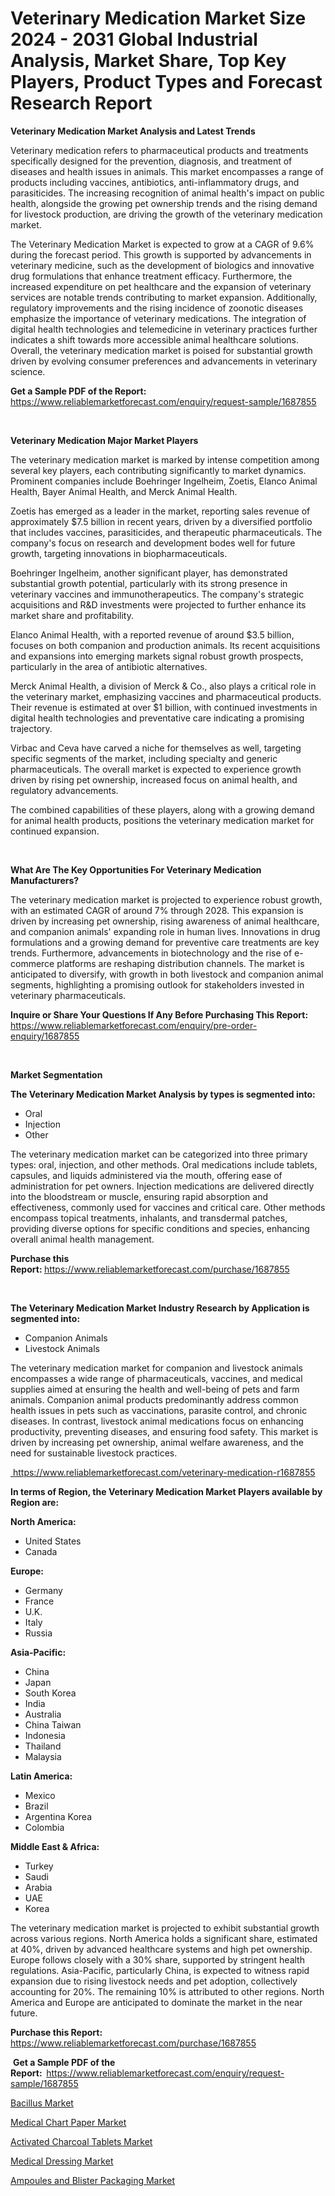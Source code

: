 <p><h1>Veterinary Medication Market Size 2024 - 2031 Global Industrial Analysis, Market Share, Top Key Players, Product Types and Forecast Research Report</h1></p><p><strong>Veterinary Medication Market Analysis and Latest Trends</strong></p>
<p><p>Veterinary medication refers to pharmaceutical products and treatments specifically designed for the prevention, diagnosis, and treatment of diseases and health issues in animals. This market encompasses a range of products including vaccines, antibiotics, anti-inflammatory drugs, and parasiticides. The increasing recognition of animal health's impact on public health, alongside the growing pet ownership trends and the rising demand for livestock production, are driving the growth of the veterinary medication market.</p><p>The Veterinary Medication Market is expected to grow at a CAGR of 9.6% during the forecast period. This growth is supported by advancements in veterinary medicine, such as the development of biologics and innovative drug formulations that enhance treatment efficacy. Furthermore, the increased expenditure on pet healthcare and the expansion of veterinary services are notable trends contributing to market expansion. Additionally, regulatory improvements and the rising incidence of zoonotic diseases emphasize the importance of veterinary medications. The integration of digital health technologies and telemedicine in veterinary practices further indicates a shift towards more accessible animal healthcare solutions. Overall, the veterinary medication market is poised for substantial growth driven by evolving consumer preferences and advancements in veterinary science.</p></p>
<p><strong>Get a Sample PDF of the Report:&nbsp;</strong> <a href="https://www.reliablemarketforecast.com/enquiry/request-sample/1687855?utm_campaign=1129&utm_medium=2&utm_source=Github&utm_content=ia&utm_term=07112024&utm_id=veterinary-medication">https://www.reliablemarketforecast.com/enquiry/request-sample/1687855</a></p>
<p>&nbsp;</p>
<p><strong>Veterinary Medication Major Market Players</strong></p>
<p><p>The veterinary medication market is marked by intense competition among several key players, each contributing significantly to market dynamics. Prominent companies include Boehringer Ingelheim, Zoetis, Elanco Animal Health, Bayer Animal Health, and Merck Animal Health. </p><p>Zoetis has emerged as a leader in the market, reporting sales revenue of approximately $7.5 billion in recent years, driven by a diversified portfolio that includes vaccines, parasiticides, and therapeutic pharmaceuticals. The company's focus on research and development bodes well for future growth, targeting innovations in biopharmaceuticals.</p><p>Boehringer Ingelheim, another significant player, has demonstrated substantial growth potential, particularly with its strong presence in veterinary vaccines and immunotherapeutics. The company's strategic acquisitions and R&D investments were projected to further enhance its market share and profitability.</p><p>Elanco Animal Health, with a reported revenue of around $3.5 billion, focuses on both companion and production animals. Its recent acquisitions and expansions into emerging markets signal robust growth prospects, particularly in the area of antibiotic alternatives.</p><p>Merck Animal Health, a division of Merck & Co., also plays a critical role in the veterinary market, emphasizing vaccines and pharmaceutical products. Their revenue is estimated at over $1 billion, with continued investments in digital health technologies and preventative care indicating a promising trajectory.</p><p>Virbac and Ceva have carved a niche for themselves as well, targeting specific segments of the market, including specialty and generic pharmaceuticals. The overall market is expected to experience growth driven by rising pet ownership, increased focus on animal health, and regulatory advancements.</p><p>The combined capabilities of these players, along with a growing demand for animal health products, positions the veterinary medication market for continued expansion.</p></p>
<p>&nbsp;</p>
<p><strong>What Are The Key Opportunities For Veterinary Medication Manufacturers?</strong></p>
<p><p>The veterinary medication market is projected to experience robust growth, with an estimated CAGR of around 7% through 2028. This expansion is driven by increasing pet ownership, rising awareness of animal healthcare, and companion animals' expanding role in human lives. Innovations in drug formulations and a growing demand for preventive care treatments are key trends. Furthermore, advancements in biotechnology and the rise of e-commerce platforms are reshaping distribution channels. The market is anticipated to diversify, with growth in both livestock and companion animal segments, highlighting a promising outlook for stakeholders invested in veterinary pharmaceuticals.</p></p>
<p><strong>Inquire or Share Your Questions If Any Before Purchasing This Report:</strong> <a href="https://www.reliablemarketforecast.com/enquiry/pre-order-enquiry/1687855?utm_campaign=1129&utm_medium=2&utm_source=Github&utm_content=ia&utm_term=07112024&utm_id=veterinary-medication">https://www.reliablemarketforecast.com/enquiry/pre-order-enquiry/1687855</a></p>
<p>&nbsp;</p>
<p><strong>Market Segmentation</strong></p>
<p><strong>The Veterinary Medication Market Analysis by types is segmented into:</strong></p>
<p><ul><li>Oral</li><li>Injection</li><li>Other</li></ul></p>
<p><p>The veterinary medication market can be categorized into three primary types: oral, injection, and other methods. Oral medications include tablets, capsules, and liquids administered via the mouth, offering ease of administration for pet owners. Injection medications are delivered directly into the bloodstream or muscle, ensuring rapid absorption and effectiveness, commonly used for vaccines and critical care. Other methods encompass topical treatments, inhalants, and transdermal patches, providing diverse options for specific conditions and species, enhancing overall animal health management.</p></p>
<p><strong>Purchase this Report:&nbsp;</strong><a href="https://www.reliablemarketforecast.com/purchase/1687855?utm_campaign=1129&utm_medium=2&utm_source=Github&utm_content=ia&utm_term=07112024&utm_id=veterinary-medication">https://www.reliablemarketforecast.com/purchase/1687855</a></p>
<p>&nbsp;</p>
<p><strong>The Veterinary Medication Market Industry Research by Application is segmented into:</strong></p>
<p><ul><li>Companion Animals</li><li>Livestock Animals</li></ul></p>
<p><p>The veterinary medication market for companion and livestock animals encompasses a wide range of pharmaceuticals, vaccines, and medical supplies aimed at ensuring the health and well-being of pets and farm animals. Companion animal products predominantly address common health issues in pets such as vaccinations, parasite control, and chronic diseases. In contrast, livestock animal medications focus on enhancing productivity, preventing diseases, and ensuring food safety. This market is driven by increasing pet ownership, animal welfare awareness, and the need for sustainable livestock practices.</p></p>
<p><a href="https://www.reliablemarketforecast.com/veterinary-medication-r1687855?utm_campaign=1129&utm_medium=2&utm_source=Github&utm_content=ia&utm_term=07112024&utm_id=veterinary-medication">&nbsp;https://www.reliablemarketforecast.com/veterinary-medication-r1687855</a></p>
<p><strong>In terms of Region, the Veterinary Medication Market Players available by Region are:</strong></p>
<p>
    <p> <strong> North America: </strong>
        <ul>
            <li>United States</li>
            <li>Canada</li>
        </ul>
        </p> 
    <p> <strong> Europe: </strong>
        <ul>
            <li>Germany</li>
            <li>France</li>
            <li>U.K.</li>
            <li>Italy</li>
            <li>Russia</li>
        </ul>
        </p> 
    <p> <strong> Asia-Pacific: </strong>
        <ul>
            <li>China</li>
            <li>Japan</li>
            <li>South Korea</li>
            <li>India</li>
            <li>Australia</li>
            <li>China Taiwan</li>
            <li>Indonesia</li>
            <li>Thailand</li>
            <li>Malaysia</li>
        </ul>
        </p> 
    <p> <strong> Latin America: </strong>
        <ul>
            <li>Mexico</li>
            <li>Brazil</li>
            <li>Argentina Korea</li>
            <li>Colombia</li>
        </ul>
        </p> 
    <p> <strong> Middle East & Africa: </strong>
        <ul>
            <li>Turkey</li>
            <li>Saudi</li>
            <li>Arabia</li>
            <li>UAE</li>
            <li>Korea</li>
        </ul>
    </p>
    </p>
<p><p>The veterinary medication market is projected to exhibit substantial growth across various regions. North America holds a significant share, estimated at 40%, driven by advanced healthcare systems and high pet ownership. Europe follows closely with a 30% share, supported by stringent health regulations. Asia-Pacific, particularly China, is expected to witness rapid expansion due to rising livestock needs and pet adoption, collectively accounting for 20%. The remaining 10% is attributed to other regions. North America and Europe are anticipated to dominate the market in the near future.</p></p>
<p><strong>Purchase this Report: </strong><a href="https://www.reliablemarketforecast.com/purchase/1687855?utm_campaign=1129&utm_medium=2&utm_source=Github&utm_content=ia&utm_term=07112024&utm_id=veterinary-medication">https://www.reliablemarketforecast.com/purchase/1687855</a></p>
<p>&nbsp;<strong>Get a Sample PDF of the Report:&nbsp;&nbsp;</strong><a href="https://www.reliablemarketforecast.com/enquiry/request-sample/1687855?utm_campaign=1129&utm_medium=2&utm_source=Github&utm_content=ia&utm_term=07112024&utm_id=veterinary-medication">https://www.reliablemarketforecast.com/enquiry/request-sample/1687855</a></p>
<p><strong></strong></p>
<p><p><a href="https://github.com/loanv6asmitty/Market-Research-Report-List-1/blob/main/bacillus-market.md?utm_campaign=1129&utm_medium=2&utm_source=Github&utm_content=ia&utm_term=07112024&utm_id=veterinary-medication">Bacillus Market</a></p><p><a href="https://issuu.com/reportprime-2/docs/medical-chart-paper-market-size-203_c41e3e43620486?utm_campaign=1129&utm_medium=2&utm_source=Github&utm_content=ia&utm_term=07112024&utm_id=veterinary-medication">Medical Chart Paper Market</a></p><p><a href="https://issuu.com/reportprime-2/docs/activated-charcoal-tablets-market-s_ea8e47b63a9778?utm_campaign=1129&utm_medium=2&utm_source=Github&utm_content=ia&utm_term=07112024&utm_id=veterinary-medication">Activated Charcoal Tablets Market</a></p><p><a href="https://issuu.com/reportprime-2/docs/medical-dressing-market-size-2030.p_ccaa504ecd6b63?utm_campaign=1129&utm_medium=2&utm_source=Github&utm_content=ia&utm_term=07112024&utm_id=veterinary-medication">Medical Dressing Market</a></p><p><a href="https://github.com/janeengrenong0/Market-Research-Report-List-1/blob/main/ampoules-and-blister-packaging-market.md?utm_campaign=1129&utm_medium=2&utm_source=Github&utm_content=ia&utm_term=07112024&utm_id=veterinary-medication">Ampoules and Blister Packaging Market</a></p></p>